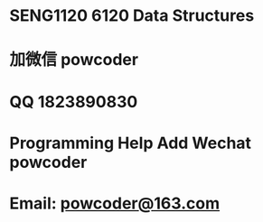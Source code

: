 # SENG1120 6120 Data Structures
# 加微信 powcoder

# QQ 1823890830

# Programming Help Add Wechat powcoder

# Email: powcoder@163.com

